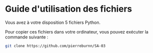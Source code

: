 # Guide d'utilisation des fichiers

Vous avez à votre disposition 5 fichiers Python.

Pour copier ces fichiers dans votre ordinateur, vous pouvez exécuter la commande suivante :

```bash
git clone https://github.com/pierreburnn/SA-03
